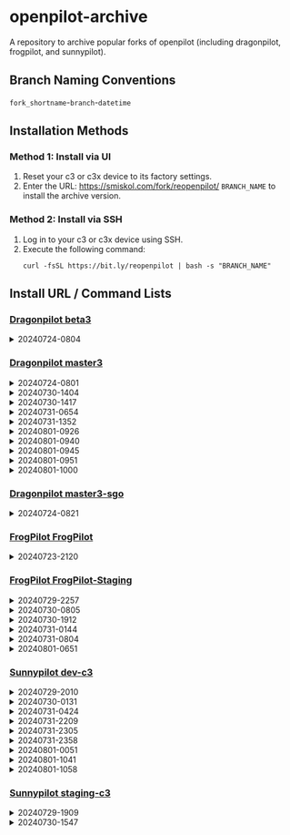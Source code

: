 # openpilot-archive
A repository to archive popular forks of openpilot (including dragonpilot, frogpilot, and sunnypilot).

## Branch Naming Conventions
`fork_shortname`-`branch`-`datetime`

## Installation Methods
### Method 1: Install via UI
1. Reset your c3 or c3x device to its factory settings.
2. Enter the URL: https://smiskol.com/fork/reopenpilot/ `BRANCH_NAME` to install the archive version.

### Method 2: Install via SSH
1. Log in to your c3 or c3x device using SSH.
2. Execute the following command:
   ```
   curl -fsSL https://bit.ly/reopenpilot | bash -s "BRANCH_NAME"
   ```

## Install URL / Command Lists

### [Dragonpilot beta3](https://github.com/reopenpilot/openpilot-archive/commits/dp-beta3-20240724-0804/)
<details><summary>20240724-0804</summary>

### dp-beta3-20240724-0804

```
https://smiskol.com/fork/reopenpilot/dp-beta3-20240724-0804
```
```
curl -fsSL https://bit.ly/reopenpilot | bash -s dp-beta3-20240724-0804
```

</details>




### [Dragonpilot master3](https://github.com/reopenpilot/openpilot-archive/commits/dp-master3-20240801-1000/)
<details><summary>20240724-0801</summary>

### dp-master3-20240724-0801

```
https://smiskol.com/fork/reopenpilot/dp-master3-20240724-0801
```
```
curl -fsSL https://bit.ly/reopenpilot | bash -s dp-master3-20240724-0801
```

</details>


<details><summary>20240730-1404</summary>

### dp-master3-20240730-1404

```
https://smiskol.com/fork/reopenpilot/dp-master3-20240730-1404
```
```
curl -fsSL https://bit.ly/reopenpilot | bash -s dp-master3-20240730-1404
```

</details>


<details><summary>20240730-1417</summary>

### dp-master3-20240730-1417

```
https://smiskol.com/fork/reopenpilot/dp-master3-20240730-1417
```
```
curl -fsSL https://bit.ly/reopenpilot | bash -s dp-master3-20240730-1417
```

</details>


<details><summary>20240731-0654</summary>

### dp-master3-20240731-0654

```
https://smiskol.com/fork/reopenpilot/dp-master3-20240731-0654
```
```
curl -fsSL https://bit.ly/reopenpilot | bash -s dp-master3-20240731-0654
```

</details>


<details><summary>20240731-1352</summary>

### dp-master3-20240731-1352

```
https://smiskol.com/fork/reopenpilot/dp-master3-20240731-1352
```
```
curl -fsSL https://bit.ly/reopenpilot | bash -s dp-master3-20240731-1352
```

</details>


<details><summary>20240801-0926</summary>

### dp-master3-20240801-0926

```
https://smiskol.com/fork/reopenpilot/dp-master3-20240801-0926
```
```
curl -fsSL https://bit.ly/reopenpilot | bash -s dp-master3-20240801-0926
```

</details>


<details><summary>20240801-0940</summary>

### dp-master3-20240801-0940

```
https://smiskol.com/fork/reopenpilot/dp-master3-20240801-0940
```
```
curl -fsSL https://bit.ly/reopenpilot | bash -s dp-master3-20240801-0940
```

</details>


<details><summary>20240801-0945</summary>

### dp-master3-20240801-0945

```
https://smiskol.com/fork/reopenpilot/dp-master3-20240801-0945
```
```
curl -fsSL https://bit.ly/reopenpilot | bash -s dp-master3-20240801-0945
```

</details>


<details><summary>20240801-0951</summary>

### dp-master3-20240801-0951

```
https://smiskol.com/fork/reopenpilot/dp-master3-20240801-0951
```
```
curl -fsSL https://bit.ly/reopenpilot | bash -s dp-master3-20240801-0951
```

</details>


<details><summary>20240801-1000</summary>

### dp-master3-20240801-1000

```
https://smiskol.com/fork/reopenpilot/dp-master3-20240801-1000
```
```
curl -fsSL https://bit.ly/reopenpilot | bash -s dp-master3-20240801-1000
```

</details>




### [Dragonpilot master3-sgo](https://github.com/reopenpilot/openpilot-archive/commits/dp-master3-sgo-20240724-0821/)
<details><summary>20240724-0821</summary>

### dp-master3-sgo-20240724-0821

```
https://smiskol.com/fork/reopenpilot/dp-master3-sgo-20240724-0821
```
```
curl -fsSL https://bit.ly/reopenpilot | bash -s dp-master3-sgo-20240724-0821
```

</details>




### [FrogPilot FrogPilot](https://github.com/reopenpilot/openpilot-archive/commits/fp-FrogPilot-20240723-2120/)
<details><summary>20240723-2120</summary>

### fp-FrogPilot-20240723-2120

```
https://smiskol.com/fork/reopenpilot/fp-FrogPilot-20240723-2120
```
```
curl -fsSL https://bit.ly/reopenpilot | bash -s fp-FrogPilot-20240723-2120
```

</details>




### [FrogPilot FrogPilot-Staging](https://github.com/reopenpilot/openpilot-archive/commits/fp-FrogPilot-Staging-20240801-0651/)
<details><summary>20240729-2257</summary>

### fp-FrogPilot-Staging-20240729-2257

```
https://smiskol.com/fork/reopenpilot/fp-FrogPilot-Staging-20240729-2257
```
```
curl -fsSL https://bit.ly/reopenpilot | bash -s fp-FrogPilot-Staging-20240729-2257
```

</details>


<details><summary>20240730-0805</summary>

### fp-FrogPilot-Staging-20240730-0805

```
https://smiskol.com/fork/reopenpilot/fp-FrogPilot-Staging-20240730-0805
```
```
curl -fsSL https://bit.ly/reopenpilot | bash -s fp-FrogPilot-Staging-20240730-0805
```

</details>


<details><summary>20240730-1912</summary>

### fp-FrogPilot-Staging-20240730-1912

```
https://smiskol.com/fork/reopenpilot/fp-FrogPilot-Staging-20240730-1912
```
```
curl -fsSL https://bit.ly/reopenpilot | bash -s fp-FrogPilot-Staging-20240730-1912
```

</details>


<details><summary>20240731-0144</summary>

### fp-FrogPilot-Staging-20240731-0144

```
https://smiskol.com/fork/reopenpilot/fp-FrogPilot-Staging-20240731-0144
```
```
curl -fsSL https://bit.ly/reopenpilot | bash -s fp-FrogPilot-Staging-20240731-0144
```

</details>


<details><summary>20240731-0804</summary>

### fp-FrogPilot-Staging-20240731-0804

```
https://smiskol.com/fork/reopenpilot/fp-FrogPilot-Staging-20240731-0804
```
```
curl -fsSL https://bit.ly/reopenpilot | bash -s fp-FrogPilot-Staging-20240731-0804
```

</details>


<details><summary>20240801-0651</summary>

### fp-FrogPilot-Staging-20240801-0651

```
https://smiskol.com/fork/reopenpilot/fp-FrogPilot-Staging-20240801-0651
```
```
curl -fsSL https://bit.ly/reopenpilot | bash -s fp-FrogPilot-Staging-20240801-0651
```

</details>




### [Sunnypilot dev-c3](https://github.com/reopenpilot/openpilot-archive/commits/sp-dev-c3-20240801-1058/)
<details><summary>20240729-2010</summary>

### sp-dev-c3-20240729-2010

```
https://smiskol.com/fork/reopenpilot/sp-dev-c3-20240729-2010
```
```
curl -fsSL https://bit.ly/reopenpilot | bash -s sp-dev-c3-20240729-2010
```

</details>


<details><summary>20240730-0131</summary>

### sp-dev-c3-20240730-0131

```
https://smiskol.com/fork/reopenpilot/sp-dev-c3-20240730-0131
```
```
curl -fsSL https://bit.ly/reopenpilot | bash -s sp-dev-c3-20240730-0131
```

</details>


<details><summary>20240731-0424</summary>

### sp-dev-c3-20240731-0424

```
https://smiskol.com/fork/reopenpilot/sp-dev-c3-20240731-0424
```
```
curl -fsSL https://bit.ly/reopenpilot | bash -s sp-dev-c3-20240731-0424
```

</details>


<details><summary>20240731-2209</summary>

### sp-dev-c3-20240731-2209

```
https://smiskol.com/fork/reopenpilot/sp-dev-c3-20240731-2209
```
```
curl -fsSL https://bit.ly/reopenpilot | bash -s sp-dev-c3-20240731-2209
```

</details>


<details><summary>20240731-2305</summary>

### sp-dev-c3-20240731-2305

```
https://smiskol.com/fork/reopenpilot/sp-dev-c3-20240731-2305
```
```
curl -fsSL https://bit.ly/reopenpilot | bash -s sp-dev-c3-20240731-2305
```

</details>


<details><summary>20240731-2358</summary>

### sp-dev-c3-20240731-2358

```
https://smiskol.com/fork/reopenpilot/sp-dev-c3-20240731-2358
```
```
curl -fsSL https://bit.ly/reopenpilot | bash -s sp-dev-c3-20240731-2358
```

</details>


<details><summary>20240801-0051</summary>

### sp-dev-c3-20240801-0051

```
https://smiskol.com/fork/reopenpilot/sp-dev-c3-20240801-0051
```
```
curl -fsSL https://bit.ly/reopenpilot | bash -s sp-dev-c3-20240801-0051
```

</details>


<details><summary>20240801-1041</summary>

### sp-dev-c3-20240801-1041

```
https://smiskol.com/fork/reopenpilot/sp-dev-c3-20240801-1041
```
```
curl -fsSL https://bit.ly/reopenpilot | bash -s sp-dev-c3-20240801-1041
```

</details>


<details><summary>20240801-1058</summary>

### sp-dev-c3-20240801-1058

```
https://smiskol.com/fork/reopenpilot/sp-dev-c3-20240801-1058
```
```
curl -fsSL https://bit.ly/reopenpilot | bash -s sp-dev-c3-20240801-1058
```

</details>



### [Sunnypilot staging-c3](https://github.com/reopenpilot/openpilot-archive/commits/sp-staging-c3-20240730-1547/)
<details><summary>20240729-1909</summary>

### sp-staging-c3-20240729-1909

```
https://smiskol.com/fork/reopenpilot/sp-staging-c3-20240729-1909
```
```
curl -fsSL https://bit.ly/reopenpilot | bash -s sp-staging-c3-20240729-1909
```

</details>


<details><summary>20240730-1547</summary>

### sp-staging-c3-20240730-1547

```
https://smiskol.com/fork/reopenpilot/sp-staging-c3-20240730-1547
```
```
curl -fsSL https://bit.ly/reopenpilot | bash -s sp-staging-c3-20240730-1547
```

</details>
